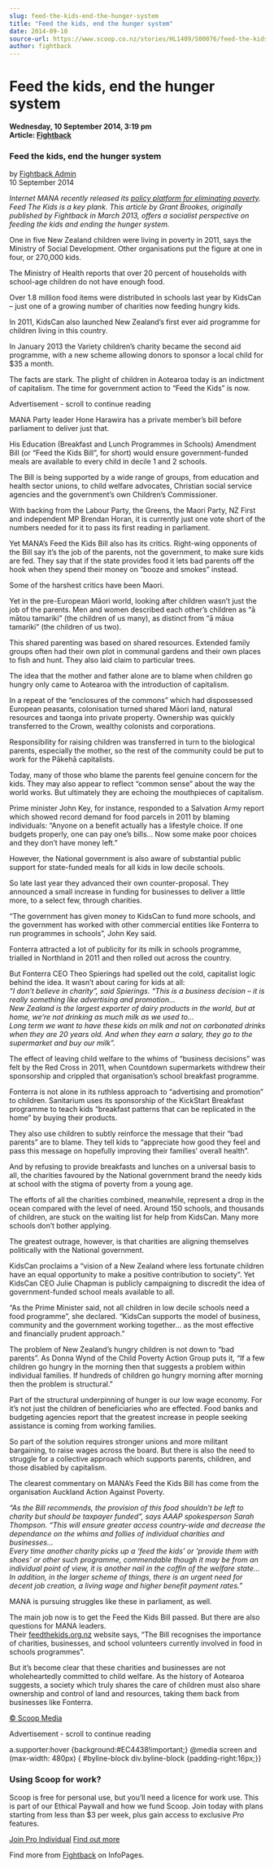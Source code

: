```yaml
---
slug: feed-the-kids-end-the-hunger-system
title: "Feed the kids, end the hunger system"
date: 2014-09-10
source-url: https://www.scoop.co.nz/stories/HL1409/S00076/feed-the-kids-end-the-hunger-system.htm
author: fightback
---
```

Feed the kids, end the hunger system
====================================

**Wednesday, 10 September 2014, 3:19 pm**  
**Article: [Fightback](https://info.scoop.co.nz/Fightback)**

### Feed the kids, end the hunger system

  
by [Fightback Admin](http://fightback.org.nz/author/hugefan/)  
10 September 2014

[](http://fightback.org.nz/2014/09/10/feed-the-kids-end-the-hunger-system-2/)

_Internet MANA recently released its [policy platform for eliminating poverty](http://mana.net.nz/2014/09/eliminating-poverty-sir-edmund-hillary-collegiate-otara-internet-mana/). Feed The Kids is a key plank. This article by Grant Brookes, originally published by Fightback in March 2013, offers a socialist perspective on feeding the kids and ending the hunger system._

One in five New Zealand children were living in poverty in 2011, says the Ministry of Social Development. Other organisations put the figure at one in four, or 270,000 kids.

The Ministry of Health reports that over 20 percent of households with school-age children do not have enough food.

Over 1.8 million food items were distributed in schools last year by KidsCan – just one of a growing number of charities now feeding hungry kids.

In 2011, KidsCan also launched New Zealand’s first ever aid programme for children living in this country.

In January 2013 the Variety children’s charity became the second aid programme, with a new scheme allowing donors to sponsor a local child for $35 a month.

The facts are stark. The plight of children in Aotearoa today is an indictment of capitalism. The time for government action to “Feed the Kids” is now.

Advertisement - scroll to continue reading





MANA Party leader Hone Harawira has a private member’s bill before parliament to deliver just that.

His Education (Breakfast and Lunch Programmes in Schools) Amendment Bill (or “Feed the Kids Bill”, for short) would ensure government-funded meals are available to every child in decile 1 and 2 schools.

The Bill is being supported by a wide range of groups, from education and health sector unions, to child welfare advocates, Christian social service agencies and the government’s own Children’s Commissioner.

With backing from the Labour Party, the Greens, the Maori Party, NZ First and independent MP Brendan Horan, it is currently just one vote short of the numbers needed for it to pass its first reading in parliament.

Yet MANA’s Feed the Kids Bill also has its critics. Right-wing opponents of the Bill say it’s the job of the parents, not the government, to make sure kids are fed. They say that if the state provides food it lets bad parents off the hook when they spend their money on “booze and smokes” instead.

Some of the harshest critics have been Maori.

Yet in the pre-European Māori world, looking after children wasn’t just the job of the parents. Men and women described each other’s children as “ā mātou tamariki” (the children of us many), as distinct from “ā māua tamariki” (the children of us two).

This shared parenting was based on shared resources. Extended family groups often had their own plot in communal gardens and their own places to fish and hunt. They also laid claim to particular trees.

The idea that the mother and father alone are to blame when children go hungry only came to Aotearoa with the introduction of capitalism.

In a repeat of the “enclosures of the commons” which had dispossessed European peasants, colonisation turned shared Māori land, natural resources and taonga into private property. Ownership was quickly transferred to the Crown, wealthy colonists and corporations.

Responsibility for raising children was transferred in turn to the biological parents, especially the mother, so the rest of the community could be put to work for the Pākehā capitalists.

Today, many of those who blame the parents feel genuine concern for the kids. They may also appear to reflect “common sense” about the way the world works. But ultimately they are echoing the mouthpieces of capitalism.

Prime minister John Key, for instance, responded to a Salvation Army report which showed record demand for food parcels in 2011 by blaming individuals: “Anyone on a benefit actually has a lifestyle choice. If one budgets properly, one can pay one’s bills… Now some make poor choices and they don’t have money left.”

However, the National government is also aware of substantial public support for state-funded meals for all kids in low decile schools.

So late last year they advanced their own counter-proposal. They announced a small increase in funding for businesses to deliver a little more, to a select few, through charities.

“The government has given money to KidsCan to fund more schools, and the government has worked with other commercial entities like Fonterra to run programmes in schools”, John Key said.

Fonterra attracted a lot of publicity for its milk in schools programme, trialled in Northland in 2011 and then rolled out across the country.

But Fonterra CEO Theo Spierings had spelled out the cold, capitalist logic behind the idea. It wasn’t about caring for kids at all:  
_“I don’t believe in charity”, said Spierings. “This is a business decision – it is really something like advertising and promotion…_  
_New Zealand is the largest exporter of dairy products in the world, but at home, we’re not drinking as much milk as we used to…_  
_Long term we want to have these kids on milk and not on carbonated drinks when they are 20 years old. And when they earn a salary, they go to the supermarket and buy our milk”._

The effect of leaving child welfare to the whims of “business decisions” was felt by the Red Cross in 2011, when Countdown supermarkets withdrew their sponsorship and crippled that organisation’s school breakfast programme.

Fonterra is not alone in its ruthless approach to “advertising and promotion” to children. Sanitarium uses its sponsorship of the KickStart Breakfast programme to teach kids “breakfast patterns that can be replicated in the home” by buying their products.

They also use children to subtly reinforce the message that their “bad parents” are to blame. They tell kids to “appreciate how good they feel and pass this message on hopefully improving their families’ overall health”.

And by refusing to provide breakfasts and lunches on a universal basis to all, the charities favoured by the National government brand the needy kids at school with the stigma of poverty from a young age.

The efforts of all the charities combined, meanwhile, represent a drop in the ocean compared with the level of need. Around 150 schools, and thousands of children, are stuck on the waiting list for help from KidsCan. Many more schools don’t bother applying.

The greatest outrage, however, is that charities are aligning themselves politically with the National government.

KidsCan proclaims a “vision of a New Zealand where less fortunate children have an equal opportunity to make a positive contribution to society”. Yet KidsCan CEO Julie Chapman is publicly campaigning to discredit the idea of government-funded school meals available to all.

“As the Prime Minister said, not all children in low decile schools need a food programme”, she declared. “KidsCan supports the model of business, community and the government working together… as the most effective and financially prudent approach.”

The problem of New Zealand’s hungry children is not down to “bad parents”. As Donna Wynd of the Child Poverty Action Group puts it, “If a few children go hungry in the morning then that suggests a problem within individual families. If hundreds of children go hungry morning after morning then the problem is structural.”

Part of the structural underpinning of hunger is our low wage economy. For it’s not just the children of beneficiaries who are effected. Food banks and budgeting agencies report that the greatest increase in people seeking assistance is coming from working families.

So part of the solution requires stronger unions and more militant bargaining, to raise wages across the board. But there is also the need to struggle for a collective approach which supports parents, children, and those disabled by capitalism.

The clearest commentary on MANA’s Feed the Kids Bill has come from the organisation Auckland Action Against Poverty.

_“As the Bill recommends, the provision of this food shouldn’t be left to charity but should be taxpayer funded”, says AAAP spokesperson Sarah Thompson. “This will ensure greater access country-wide and decrease the dependance on the whims and follies of individual charities and businesses…_  
_Every time another charity picks up a ‘feed the kids’ or ‘provide them with shoes’ or other such programme, commendable though it may be from an individual point of view, it is another nail in the coffin of the welfare state…_  
_In addition, in the larger scheme of things, there is an urgent need for decent job creation, a living wage and higher benefit payment rates.”_

MANA is pursuing struggles like these in parliament, as well.

The main job now is to get the Feed the Kids Bill passed. But there are also questions for MANA leaders.  
Their [feedthekids.org.nz](http://fightback.org.nz/2013/03/30/feed-the-kids-end-the-hunger-system/feedthekids.org.nz) website says, “The Bill recognises the importance of charities, businesses, and school volunteers currently involved in food in schools programmes”.

But it’s become clear that these charities and businesses are not wholeheartedly committed to child welfare. As the history of Aotearoa suggests, a society which truly shares the care of children must also share ownership and control of land and resources, taking them back from businesses like Fonterra.

[© Scoop Media](http://www.scoop.co.nz/about/terms.html)  

Advertisement - scroll to continue reading



a.supporter:hover {background:#EC4438!important;} @media screen and (max-width: 480px) { #byline-block div.byline-block {padding-right:16px;}}

### Using Scoop for work?

Scoop is free for personal use, but you’ll need a licence for work use. This is part of our Ethical Paywall and how we fund Scoop. Join today with plans starting from less than $3 per week, plus gain access to exclusive _Pro_ features.  
  
[Join Pro Individual](https://pro.scoop.co.nz/Individual/?from=ProIn24) [Find out more](https://pro.scoop.co.nz/using-scoop-for-work/?from=ProIn24)

Find more from [Fightback](https://info.scoop.co.nz/Fightback) on InfoPages.